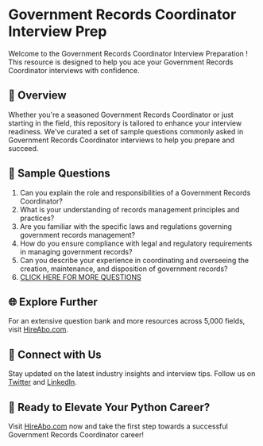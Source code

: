 # Government Records Coordinator Interview Prep

Welcome to the Government Records Coordinator Interview Preparation ! This resource is designed to help you ace your Government Records Coordinator interviews with confidence.

## 🚀 Overview

Whether you're a seasoned Government Records Coordinator or just starting in the field, this repository is tailored to enhance your interview readiness. We've curated a set of sample questions commonly asked in Government Records Coordinator interviews to help you prepare and succeed.

## 📝 Sample Questions

1. Can you explain the role and responsibilities of a Government Records Coordinator?
2. What is your understanding of records management principles and practices?
3. Are you familiar with the specific laws and regulations governing government records management?
4. How do you ensure compliance with legal and regulatory requirements in managing government records?
5. Can you describe your experience in coordinating and overseeing the creation, maintenance, and disposition of government records?
6. [CLICK HERE FOR MORE QUESTIONS](https://hireabo.com/job/18_3_43/Government%20Records%20Coordinator)

## 🌐 Explore Further

For an extensive question bank and more resources across 5,000 fields, visit [HireAbo.com](https://www.hireabo.com).

## 📱 Connect with Us

Stay updated on the latest industry insights and interview tips. Follow us on [Twitter](https://twitter.com/hireabo) and [LinkedIn](https://www.linkedin.com/in/hire-abo-3609972a8/).

## 🚀 Ready to Elevate Your Python Career?

Visit [HireAbo.com](https://www.hireabo.com) now and take the first step towards a successful Government Records Coordinator career!
